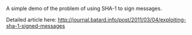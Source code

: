 A simple demo of the problem of using SHA-1 to sign messages.

Detailed article here: http://journal.batard.info/post/2011/03/04/exploiting-sha-1-signed-messages
